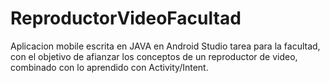 # ReproductorVideoFacultad
Aplicacion mobile escrita en JAVA en Android Studio tarea para la facultad, con el objetivo de afianzar los conceptos de un reproductor de video, combinado con lo aprendido con Activity/Intent.

